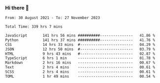 ### Hi there 👋

<!--
**dominoto/dominoto** is a ✨ _special_ ✨ repository because its `README.md` (this file) appears on your GitHub profile.

Here are some ideas to get you started:

- 🔭 I’m currently working on ...
- 🌱 I’m currently learning ...
- 👯 I’m looking to collaborate on ...
- 🤔 I’m looking for help with ...
- 💬 Ask me about ...
- 📫 How to reach me: ...
- 😄 Pronouns: ...
- ⚡ Fun fact: ...
-->
<!--START_SECTION:waka-->

```txt
From: 30 August 2021 - To: 27 November 2023

Total Time: 339 hrs 7 mins

JavaScript       141 hrs 56 mins ##########---------------   41.86 %
Python           141 hrs 37 mins ##########---------------   41.76 %
CSS              14 hrs 33 mins  #------------------------   04.29 %
JSON             12 hrs 50 mins  #------------------------   03.79 %
HTML             9 hrs 43 mins   #------------------------   02.87 %
TypeScript       6 hrs 1 min     -------------------------   01.78 %
Markdown         2 hrs 16 mins   -------------------------   00.67 %
Text             2 hrs 4 mins    -------------------------   00.61 %
SCSS             2 hrs 4 mins    -------------------------   00.61 %
TOML             1 hr 49 mins    -------------------------   00.54 %
```

<!--END_SECTION:waka-->
